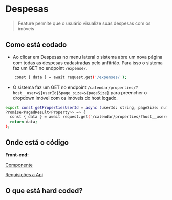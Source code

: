 # Despesas
> Feature permite que o usuário visualize suas despesas com os imóveis
## Como está codado
- Ao clicar em Despesas no menu lateral o sistema abre um nova página com todas as despesas cadastradas pelo anfitrião. Para isso o sistema faz um GET no endpoint `/expense/`.
```bash
    const { data } = await request.get('/expenses/');
```
- O sistema faz um GET no endpoint `/calendar/properties/?host__user=${userId}&page_size=${pageSize}` para preencher o dropdown imóvel com os imóveis do host logado.
```bash
export const getPropertiesUserId = async (userId: string, pageSize: number = 25):
Promise<PagedResult<Property>> => {
  const { data } = await request.get(`/calendar/properties/?host__user=${userId}&page_size=${pageSize}`);
  return data;
};
```
## Onde está o código
**Front-end:**

[Componente](https://github.com/billbenettiSeazone/sapron-pms-web/tree/main/front/src/components/Expenses)

[Requisições a Api](https://github.com/billbenettiSeazone/sapron-pms-web/tree/main/front/src/services/Expenses)

## O que está hard coded?

